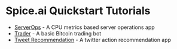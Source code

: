 # Spice.ai Quickstart Tutorials

- [ServerOps](serverops/README.md) - A CPU metrics based server operations app
- [Trader](trader/README.md) - A basic Bitcoin trading bot
- [Tweet Recommendation](tweet-recommendation/README.md) - A twitter action recommendation app
